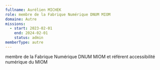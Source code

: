 ```yaml
---
fullname: Aurélien MICHEK
role: membre de la Fabrique Numérique DNUM MIOM
domaine: Autre
missions:
  - start: 2023-02-01
    end: 2024-02-01
    status: admin
memberType: autre
---
```


membre de la Fabrique Numérique DNUM MIOM et référent accessibilité numérique du MIOM
